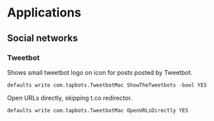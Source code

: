 # Applications


## Social networks

### Tweetbot 

Shows small tweetbot logo on icon for posts posted by Tweetbot.

    defaults write com.tapbots.TweetbotMac ShowTheTweetbots -bool YES


Open URLs directly, skipping t.co redirector.

    defaults write com.tapbots.TweetbotMac OpenURLsDirectly YES
